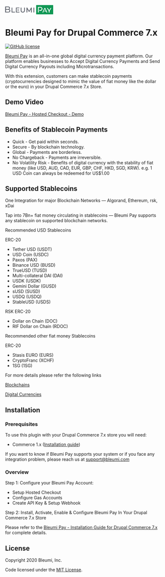 <img src="./commerce_bleumipay/assets/images/BleumiPay.png" height="30">

# Bleumi Pay for Drupal Commerce 7.x

[![GitHub license](https://img.shields.io/badge/license-MIT-blue.svg?style=flat-square)](https://raw.githubusercontent.com/bleumi/bleumi-pay-drupal-commerce/master/LICENSE)

[Bleumi Pay](https://pay.bleumi.com) is an all-in-one global digital currency payment platform. Our platform enables businesses to Accept Digital Currency Payments and Send Digital Currency Payouts including Microtransactions.

With this extension, customers can make stablecoin payments (cryptocurrencies designed to mimic the value of fiat money like the dollar or the euro) in your Drupal Commerce 7.x Store.

## Demo Video

[Bleumi Pay - Hosted Checkout - Demo](https://www.youtube.com/watch?v=_TP0ialIDas)

## Benefits of Stablecoin Payments

* Quick - Get paid within seconds.
* Secure - By blockchain technology.
* Global - Payments are borderless.
* No Chargeback - Payments are irreversible.
* No Volatility Risk - Benefits of digital currency with the stability of fiat money (like USD, AUD, CAD, EUR, GBP, CHF, HKD, SGD, KRW). e.g. 1 USD Coin can always be redeemed for US$1.00

## Supported Stablecoins

One Integration for major Blockchain Networks — Algorand, Ethereum, rsk, xDai

Tap into 7Bn+ fiat money circulating in stablecoins — Bleumi Pay supports any stablecoin on supported blockchain networks.

Recommended USD Stablecoins

ERC-20

* Tether USD (USDT)
* USD Coin (USDC)
* Paxos (PAX)
* Binance USD (BUSD)
* TrueUSD (TUSD)
* Multi-collateral DAI (DAI)
* USDK (USDK)
* Gemini Dollar (GUSD)
* sUSD (SUSD)
* USDQ (USDQ)
* StableUSD (USDS)

RSK ERC-20

* Dollar on Chain (DOC)
* RIF Dollar on Chain (RDOC)

Recommended other fiat money Stablecoins

ERC-20

* Stasis EURO (EURS)
* CryptoFranc (XCHF)
* 1SG (1SG)

For more details please refer the following links

[Blockchains](https://pay.bleumi.com/docs/#supported-networks)

[Digital Currencies](https://pay.bleumi.com/docs/#tokens)

## Installation

### Prerequisites

To use this plugin with your Drupal Commerce 7.x store you will need:

- Commerce 1.x ([Installation guide](https://docs.drupalcommerce.org/commerce1/user-guide/installation/installing-from-scratch)) 

If you want to know if Bleumi Pay supports your system or if you face any integration problem, please reach us at support@bleumi.com

### Overview

Step 1: Configure your Bleumi Pay Account:

- Setup Hosted Checkout
- Configure Gas Accounts
- Create API Key & Setup Webhook

Step 2: Install, Activate, Enable & Configure Bleumi Pay In Your Drupal Commerce 7.x Store

Please refer to the [Bleumi Pay - Installation Guide for Drupal Commerce 7.x](Bleumi%20Pay%20-%20Installation%20Guide%20for%20Drupal%20Commerce%207.x.pdf) for complete details.

## License

Copyright 2020 Bleumi, Inc.

Code licensed under the [MIT License](LICENSE).

